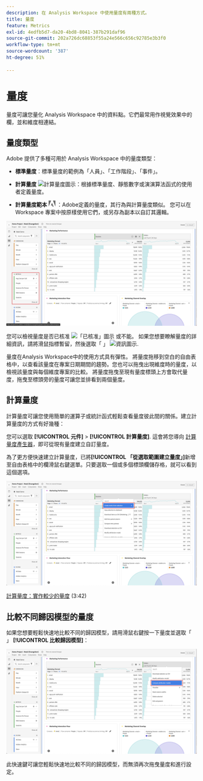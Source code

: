 ```yaml
---
description: 在 Analysis Workspace 中使用量度有兩種方式。
title: 量度
feature: Metrics
exl-id: 4edfb5d7-da20-4bd8-8041-387b291daf96
source-git-commit: 202a726dc68853f55a24e566c656c92785e3b3f0
workflow-type: tm+mt
source-wordcount: '387'
ht-degree: 51%

---
```


# 量度

量度可讓您量化 Analysis Workspace 中的資料點。它們最常用作視覺效果中的欄，並和維度相連結。

## 量度類型

Adobe 提供了多種可用於 Analysis Workspace 中的量度類型：

* **標準量度**：標準量度的範例為「人員」、「工作階段」、「事件」。

* **計算量度** ![計算量度圖示](https://spectrum.adobe.com/static/icons/workflow_18/Smock_Calculator_18_N.svg)：根據標準量度、靜態數字或演演算法函式的使用者定義量度。

* **計算量度範本**  <img src="./assets/adobe-logo.svg" width="18"> ：Adobe定義的量度，其行為與計算量度類似。 您可以在 Workspace 專案中按原樣使用它們，或另存為副本以自訂其邏輯。


![UI中的量度](assets/cja-metrics.png)

您可以檢視量度是否已核准 ![「已核准」圖示](https://spectrum.adobe.com/static/icons/ui_18/CheckmarkSize100.svg)  或不能。 如果您想要瞭解量度的詳細資訊，請將滑鼠指標暫留，然後選取「 」 ![資訊圖示](https://spectrum.adobe.com/static/icons/workflow_18/Smock_InfoOutline_18_N.svg).


量度在Analysis Workspace中的使用方式具有彈性。 將量度拖移到空白的自由表格中，以查看該量度在專案日期期間的趨勢。您也可以拖曳出現維度時的量度，以檢視該量度與每個維度專案的比較。 將量度拖曳至現有量度標頭上方會取代量度，拖曳至標頭旁的量度可讓您並排看到兩個量度。

## 計算量度

計算量度可讓您使用簡單的運算子或統計函式輕鬆查看量度彼此間的關係。建立計算量度的方式有好幾種：

您可以選取 **[!UICONTROL 元件]** > **[!UICONTROL 計算量度]**. 這會將您導向 [計算量度產生器](/help/components/calc-metrics/calc-metr-overview.md)，即可從現有量度建立自訂量度。

為了更方便快速建立計算量度，已將&#x200B;**[!UICONTROL 「從選取範圍建立量度」]**&#x200B;新增至自由表格中的欄滑鼠右鍵選單。只要選取一個或多個標頭欄儲存格，就可以看到這個選項。

![從選取專案建立](assets/create-metric-from-selection.png)

[計算量度：實作較少的量度](https://experienceleague.adobe.com/docs/analytics-learn/tutorials/components/calculated-metrics/calculated-metrics-implementationless-metrics.html?lang=zh-Hant) (3:42)

## 比較不同歸因模型的量度

如果您想要輕鬆快速地比較不同的歸因模型，請用滑鼠右鍵按一下量度並選取「 」 **[!UICONTROL 比較歸因模型]**：

![比較歸因](assets/compare-attribution.png)

此快速鍵可讓您輕鬆快速地比較不同的歸因模型，而無須再次拖曳量度和進行設定。
